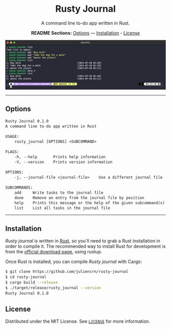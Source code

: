 <div align="center">
<h1>Rusty Journal</h1>

A command line to-do app written in Rust.

**README Sections:** [Options](#options) — [Installation](#installation) - [License](#license)

<!-- Badges -->
</div>

![Screenshots of Rusty Journal](screenshot.png)

---

## Options

```
Rusty Journal 0.1.0
A command line to-do app written in Rust

USAGE:
    rusty_journal [OPTIONS] <SUBCOMMAND>

FLAGS:
    -h, --help       Prints help information
    -V, --version    Prints version information

OPTIONS:
    -j, --journal-file <journal-file>    Use a different journal file

SUBCOMMANDS:
    add     Write tasks to the journal file
    done    Remove an entry from the journal file by position
    help    Prints this message or the help of the given subcommand(s)
    list    List all tasks in the journal file
```

---

## Installation

_Rusty journal_ is written in [Rust](https://www.rust-lang.org/), so you'll need to grab a Rust installation in order to compile it. The recommended way to install Rust for development is from the [official download page](https://www.rust-lang.org/tools/install), using rustup.

Once Rust is installed, you can compile _Rusty journal_ with Cargo:

```bash
$ git clone https://github.com/juliencrn/rusty-journal
$ cd rusty-journal
$ cargo build --release
$ ./target/release/rusty_journal --version
Rusty Journal 0.1.0
```

## License
Distributed under the MIT License. See [`LICENSE`](./LICENSE) for more information.
